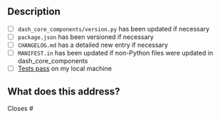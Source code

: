 <!--- Provide a general summary of your changes in the Title above -->

<!--- Fill out a description and motivation. If it is something truly simple, it is okay to keep it short and sweet. -->
## Description
<!--- Describe your changes in detail and link to the issue that is driving this pull request (if any). The description here should describe what features were added, or addressing a bug and describing what was fixed.-->

<!--- Did you run the test suite locally? Did you add any tests for new behavior? -->
- [ ] `dash_core_components/version.py` has been updated if necessary
- [ ] `package.json` has been versioned if necessary
- [ ] `CHANGELOG.md` has a detailed new entry if necessary
- [ ] `MANIFEST.in` has been updated if non-Python files were updated in dash_core_components
- [ ] [Tests pass](https://github.com/plotly/dash-core-components/blob/master/.github/CONTRIBUTING.md#running-the-tests) on my local machine

## What does this address?
<!--- What bug does this fix? What issues does this close? -->
Closes #
